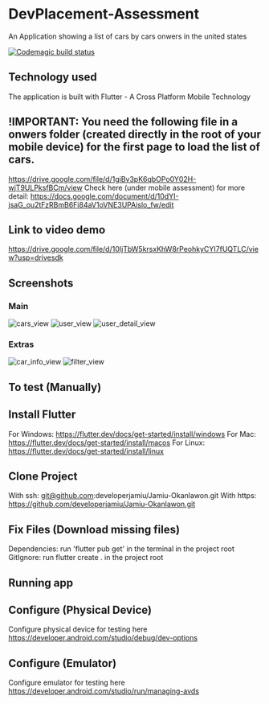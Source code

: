 # DevPlacement-Assessment

An Application showing a list of cars by cars onwers in the united states

[![Codemagic build status](https://api.codemagic.io/apps/600073e9c3030b63e7991786/600073e9c3030b63e7991785/status_badge.svg)](https://codemagic.io/apps/600073e9c3030b63e7991786/600073e9c3030b63e7991785/latest_build)
 
## Technology used

The application is built with Flutter - A Cross Platform Mobile Technology

## !IMPORTANT: You need the following file in a onwers folder (created directly in the root of your mobile device) for the first page to load the list of cars.
https://drive.google.com/file/d/1giBv3pK6qbOPo0Y02H-wjT9ULPksfBCm/view
Check here (under mobile assessment) for more detail: https://docs.google.com/document/d/10dYI-jsaG_ou2tFzRBmB6Fi84aV1oVNE3UPAislo_fw/edit

## Link to video demo

https://drive.google.com/file/d/10IjTbW5krsxKhW8rPeohkyCYI7fUQTLC/view?usp=drivesdk

## Screenshots

### Main
![cars_view](https://user-images.githubusercontent.com/50176100/104629453-d2b51580-5699-11eb-848b-8fab1aeb9f3c.jpeg)
![user_view](https://user-images.githubusercontent.com/50176100/104629448-d183e880-5699-11eb-8f72-09b8a10e2987.jpeg)
![user_detail_view](https://user-images.githubusercontent.com/50176100/104629444-cfba2500-5699-11eb-9372-96d0fd9d19f9.jpeg)

### Extras
![car_info_view](https://user-images.githubusercontent.com/50176100/104629455-d34dac00-5699-11eb-8ef6-5864a5563dfa.jpeg)
![filter_view](https://user-images.githubusercontent.com/50176100/104629449-d21c7f00-5699-11eb-8289-243003f0038b.jpeg)  

## To test (Manually)

## Install Flutter

For Windows: https://flutter.dev/docs/get-started/install/windows
For Mac: https://flutter.dev/docs/get-started/install/macos
For Linux: https://flutter.dev/docs/get-started/install/linux

## Clone Project

With ssh: git@github.com:developerjamiu/Jamiu-Okanlawon.git
With https: https://github.com/developerjamiu/Jamiu-Okanlawon.git

## Fix Files (Download missing files)

Dependencies: run 'flutter pub get' in the terminal in the project root
GitIgnore: run flutter create . in the project root

## Running app

## Configure (Physical Device)

Configure physical device for testing here
https://developer.android.com/studio/debug/dev-options

## Configure (Emulator)

Configure emulator for testing here
https://developer.android.com/studio/run/managing-avds

